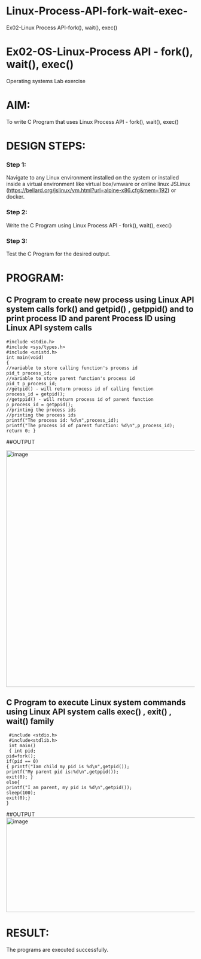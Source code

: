 # Linux-Process-API-fork-wait-exec-
Ex02-Linux Process API-fork(), wait(), exec()
# Ex02-OS-Linux-Process API - fork(), wait(), exec()
Operating systems Lab exercise


# AIM:
To write C Program that uses Linux Process API - fork(), wait(), exec()

# DESIGN STEPS:

### Step 1:

Navigate to any Linux environment installed on the system or installed inside a virtual environment like virtual box/vmware or online linux JSLinux (https://bellard.org/jslinux/vm.html?url=alpine-x86.cfg&mem=192) or docker.

### Step 2:

Write the C Program using Linux Process API - fork(), wait(), exec()

### Step 3:

Test the C Program for the desired output. 

# PROGRAM:


## C Program to create new process using Linux API system calls fork() and getpid() , getppid() and to print process ID and parent Process ID using Linux API system calls




```
#include <stdio.h>
#include <sys/types.h>
#include <unistd.h>
int main(void)
{
//variable to store calling function's process id
pid_t process_id;
//variable to store parent function's process id
pid_t p_process_id;
//getpid() - will return process id of calling function
process_id = getpid();
//getppid() - will return process id of parent function
p_process_id = getppid();
//printing the process ids
//printing the process ids
printf("The process id: %d\n",process_id);
printf("The process id of parent function: %d\n",p_process_id);
return 0; }
```








##OUTPUT





<img width="860" height="633" alt="image" src="https://github.com/user-attachments/assets/a7b1bcd8-c28c-4a8c-bf45-5fcd4ccb002a" />



## C Program to execute Linux system commands using Linux API system calls exec() , exit() , wait() family
```
 #include <stdio.h>
 #include<stdlib.h>
 int main()
 { int pid; 
pid=fork(); 
if(pid == 0) 
{ printf("Iam child my pid is %d\n",getpid()); 
printf("My parent pid is:%d\n",getppid()); 
exit(0); } 
else{ 
printf("I am parent, my pid is %d\n",getpid()); 
sleep(100); 
exit(0);} 
}
```


##OUTPUT
<img width="902" height="253" alt="image" src="https://github.com/user-attachments/assets/d6415937-f68e-4b06-ae2b-a15c00833435" />



















# RESULT:
The programs are executed successfully.
